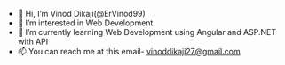 - 👋 Hi, I’m Vinod Dikaji(@ErVinod99)
- 👀 I’m interested in Web Development
- 🌱 I’m currently learning Web Development using Angular and ASP.NET with API
- 📫 You can reach me at this email- vinoddikaji27@gmail.com

<!---
ErVinod99/ErVinod99 is a ✨ special ✨ repository because its `README.md` (this file) appears on your GitHub profile.
You can click the Preview link to take a look at your changes.
--->
